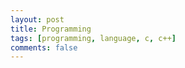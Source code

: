 ```yaml
---
layout: post    
title: Programming  
tags: [programming, language, c, c++]      
comments: false  
--- 
```


